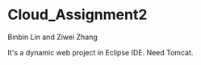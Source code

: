 Cloud_Assignment2
=================

Binbin Lin and Ziwei Zhang

It's a dynamic web project in Eclipse IDE. Need Tomcat.
